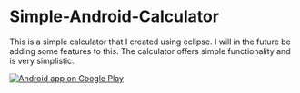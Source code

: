 Simple-Android-Calculator
=========================

<p>This is a simple calculator that I created using eclipse. I will in the future be adding some features to this. The calculator offers simple functionality and is very simplistic.</p>

<a href="https://play.google.com/store/apps/details?id=com.cmdann.cmdanncalculator">
  <img alt="Android app on Google Play"
       src="https://developer.android.com/images/brand/en_app_rgb_wo_60.png" />
</a>
